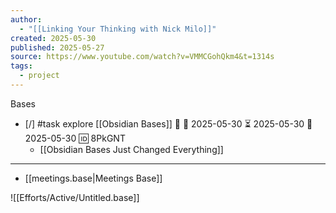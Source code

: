 ```yaml
---
author:
  - "[[Linking Your Thinking with Nick Milo]]"
created: 2025-05-30
published: 2025-05-27
source: https://www.youtube.com/watch?v=VMMCGohQkm4&t=1314s
tags:
  - project
---
```

Bases

- [/] #task explore [[Obsidian Bases]] 🔼 🛫 2025-05-30 ⏳ 2025-05-30 📅 2025-05-30 🆔 8PkGNT
	- [[Obsidian Bases Just Changed Everything]]
___

- [[meetings.base|Meetings Base]]

![[Efforts/Active/Untitled.base]]
